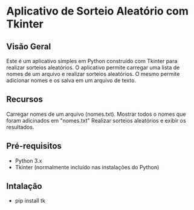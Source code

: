 # Aplicativo de Sorteio Aleatório com Tkinter
## Visão Geral
Este é um aplicativo simples em Python construído com Tkinter para realizar sorteios aleatórios. O aplicativo permite carregar uma lista de nomes de um arquivo e realizar sorteios aleatórios. O mesmo permite adicionar nomes e os salva em um arquivo de texto.

## Recursos
Carregar nomes de um arquivo (nomes.txt).
Mostrar todos o nomes que foram adicinados em "nomes.txt"
Realizar sorteios aleatórios e exibir os resultados.


## Pré-requisitos
* Python 3.x
* Tkinter (normalmente incluído nas instalações do Python)

## Intalação 
* pip install tk

